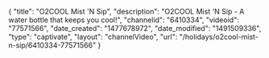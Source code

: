 {
    "title": "O2COOL Mist 'N Sip",
    "description": "O2COOL Mist 'N Sip - A water bottle that keeps you cool!",
    "channelid": "6410334",
    "videoid": "77571566",
    "date_created": "1477678972",
    "date_modified": "1491509336",
    "type": "captivate",
    "layout": "channelVideo",
    "url": "\/holidays\/o2cool-mist-n-sip\/6410334-77571566"
}